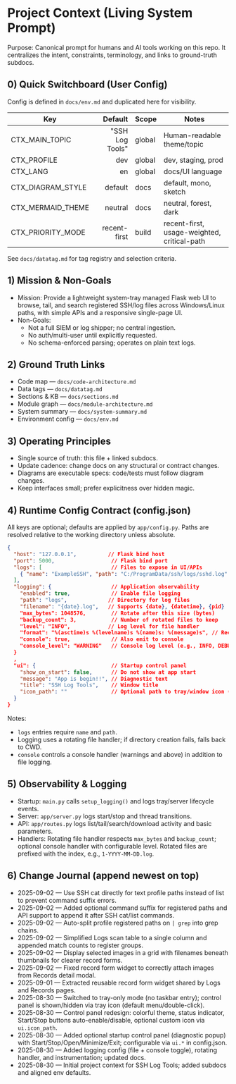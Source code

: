 # Project Context (Living System Prompt)

Purpose: Canonical prompt for humans and AI tools working on this repo. It centralizes the intent, constraints, terminology, and links to ground-truth subdocs.

## 0) Quick Switchboard (User Config)

Config is defined in `docs/env.md` and duplicated here for visibility.

| Key | Default | Scope | Notes |
|---|---:|---|---|
| CTX_MAIN_TOPIC | "SSH Log Tools" | global | Human-readable theme/topic |
| CTX_PROFILE | dev | global | dev, staging, prod |
| CTX_LANG | en | global | docs/UI language |
| CTX_DIAGRAM_STYLE | default | docs | default, mono, sketch |
| CTX_MERMAID_THEME | neutral | docs | neutral, forest, dark |
| CTX_PRIORITY_MODE | recent-first | build | recent-first, usage-weighted, critical-path |

See `docs/datatag.md` for tag registry and selection criteria.

## 1) Mission & Non-Goals
- Mission: Provide a lightweight system-tray managed Flask web UI to browse, tail, and search registered SSH/log files across Windows/Linux paths, with simple APIs and a responsive single-page UI.
- Non-Goals:
  - Not a full SIEM or log shipper; no central ingestion.
  - No auth/multi-user until explicitly requested.
  - No schema-enforced parsing; operates on plain text logs.

## 2) Ground Truth Links
- Code map — `docs/code-architecture.md`
- Data tags — `docs/datatag.md`
- Sections & KB — `docs/sections.md`
- Module graph — `docs/module-architecture.md`
- System summary — `docs/system-summary.md`
- Environment config — `docs/env.md`

## 3) Operating Principles
- Single source of truth: this file + linked subdocs.
- Update cadence: change docs on any structural or contract changes.
- Diagrams are executable specs: code/tests must follow diagram changes.
- Keep interfaces small; prefer explicitness over hidden magic.

## 4) Runtime Config Contract (config.json)
All keys are optional; defaults are applied by `app/config.py`. Paths are resolved relative to the working directory unless absolute.

```json
{
  "host": "127.0.0.1",          // Flask bind host
  "port": 5000,                  // Flask bind port
  "logs": [                      // Files to expose in UI/APIs
    { "name": "ExampleSSH", "path": "C:/ProgramData/ssh/logs/sshd.log" }
  ],
  "logging": {                   // Application observability
    "enabled": true,             // Enable file logging
    "path": "logs",             // Directory for log files
    "filename": "{date}.log",   // Supports {date}, {datetime}, {pid}
    "max_bytes": 1048576,        // Rotate after this size (bytes)
    "backup_count": 3,           // Number of rotated files to keep
    "level": "INFO",            // Log level for file handler
    "format": "%(asctime)s %(levelname)s %(name)s: %(message)s", // Record format
    "console": true,             // Also emit to console
    "console_level": "WARNING"   // Console log level (e.g., INFO, DEBUG)
  }
  ,
  "ui": {                        // Startup control panel
    "show_on_start": false,      // Do not show at app start
    "message": "App is begin!!", // Diagnostic text
    "title": "SSH Log Tools",    // Window title
    "icon_path": ""              // Optional path to tray/window icon (.ico/.png)
  }
}
```

Notes:
- `logs` entries require `name` and `path`.
- Logging uses a rotating file handler; if directory creation fails, falls back to CWD.
- `console` controls a console handler (warnings and above) in addition to file logging.

## 5) Observability & Logging
- Startup: `main.py` calls `setup_logging()` and logs tray/server lifecycle events.
- Server: `app/server.py` logs start/stop and thread transitions.
- API: `app/routes.py` logs list/tail/search/download activity and basic parameters.
- Handlers: Rotating file handler respects `max_bytes` and `backup_count`; optional console handler with configurable level. Rotated files are prefixed with the index, e.g., `1-YYYY-MM-DD.log`.

## 6) Change Journal (append newest on top)
- 2025-09-02 — Use SSH cat directly for text profile paths instead of list to prevent command suffix errors.
- 2025-09-02 — Added optional command suffix for registered paths and API support to append it after SSH cat/list commands.
- 2025-09-02 — Auto-split profile registered paths on `| grep` into grep chains.
- 2025-09-02 — Simplified Logs scan table to a single column and appended match counts to register groups.
- 2025-09-02 — Display selected images in a grid with filenames beneath thumbnails for clearer record forms.
- 2025-09-02 — Fixed record form widget to correctly attach images from Records detail modal.
- 2025-09-01 — Extracted reusable record form widget shared by Logs and Records pages.
- 2025-08-30 — Switched to tray-only mode (no taskbar entry); control panel is shown/hidden via tray icon (default menu/double-click).
- 2025-08-30 — Control panel redesign: colorful theme, status indicator, Start/Stop buttons auto-enable/disable, optional custom icon via `ui.icon_path`.
- 2025-08-30 — Added optional startup control panel (diagnostic popup) with Start/Stop/Open/Minimize/Exit; configurable via `ui.*` in config.json.
- 2025-08-30 — Added logging config (file + console toggle), rotating handler, and instrumentation; updated docs.
- 2025-08-30 — Initial project context for SSH Log Tools; added subdocs and aligned env defaults.
